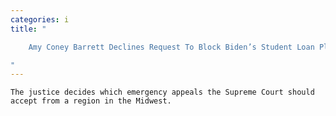 ```yaml
---
categories: i
title: "

    Amy Coney Barrett Declines Request To Block Biden’s Student Loan Plan

"
---
```



    The justice decides which emergency appeals the Supreme Court should accept from a region in the Midwest.

